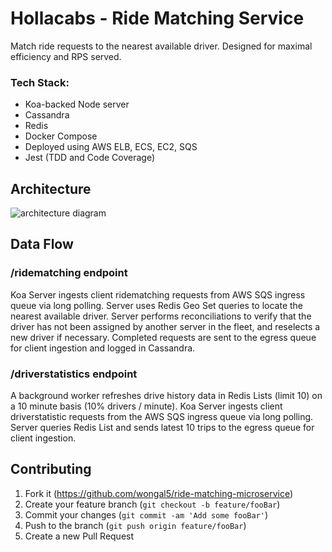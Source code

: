 # Hollacabs - Ride Matching Service
Match ride requests to the nearest available driver. Designed for maximal efficiency and RPS served.

### Tech Stack:
- Koa-backed Node server
- Cassandra
- Redis
- Docker Compose
- Deployed using AWS ELB, ECS, EC2, SQS
- Jest (TDD and Code Coverage)

## Architecture

![architecture diagram](https://i.imgur.com/L9SG4Nx.png)


## Data Flow

### /ridematching endpoint
Koa Server ingests client ridematching requests from AWS SQS ingress queue via long polling. Server uses Redis Geo Set queries to locate the nearest available driver. Server performs reconciliations to verify that the driver has not been assigned by another server in the fleet, and reselects a new driver if necessary. Completed requests are sent to the egress queue for client ingestion and logged in Cassandra.

### /driverstatistics endpoint
A background worker refreshes drive history data in Redis Lists (limit 10) on a 10 minute basis (10% drivers / minute). Koa Server ingests client driverstatistic requests from the AWS SQS ingress queue via long polling. Server queries Redis List and sends latest 10 trips to the egress queue for client ingestion. 

## Contributing

1. Fork it (<https://github.com/wongal5/ride-matching-microservice>)
2. Create your feature branch (`git checkout -b feature/fooBar`)
3. Commit your changes (`git commit -am 'Add some fooBar'`)
4. Push to the branch (`git push origin feature/fooBar`)
5. Create a new Pull Request
